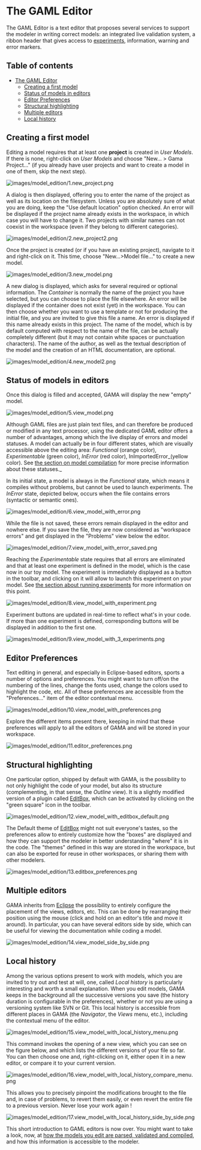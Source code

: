 
# The GAML Editor

The GAML Editor is a text editor that proposes several services to support the modeler in writing correct models: an integrated live validation system, a ribbon header that gives access to [experiments](G__LaunchingExperiments), information, warning and error markers.

## Table of contents 

* [The GAML Editor](#the-gaml-editor)
	* [Creating a first model](#creating-a-first-model)
	* [Status of models in editors](#status-of-models-in-editors)
	* [Editor Preferences](#editor-preferences)
	* [Structural highlighting](#structural-highlighting)
	* [Multiple editors](#multiple-editors)
	* [Local history](#local-history)


## Creating a first model

Editing a model requires that at least one **project** is created in _User Models_. If there is none, right-click on _User Models_ and choose "New… > Gama Project…" (if you already have user projects and want to create a model in one of them, skip the next step).

![images/model_edition/1.new_project.png](images/model_edition/1.new_project.png)

A dialog is then displayed, offering you to enter the name of the project as well as its location on the filesystem. Unless you are absolutely sure of what you are doing, keep the "Use default location" option checked. An error will be displayed if the project name already exists in the workspace, in which case you will have to change it. Two projects with similar names can not coexist in the workspace (even if they belong to different categories).

![images/model_edition/2.new_project2.png](images/model_edition/2.new_project2.png)


Once the project is created (or if you have an existing project), navigate to it and right-click on it. This time, choose "New…>Model file…" to create a new model.

![images/model_edition/3.new_model.png](images/model_edition/3.new_model.png)

A new dialog is displayed, which asks for several required or optional information. The _Container_ is normally the name of the project you have selected, but you can choose to place the file elsewhere. An error will be displayed if the container does not exist (yet) in the workspace. You can then choose whether you want to use a template or not for producing the initial file, and you are invited to give this file a name. An error is displayed if this name already exists in this project. The name of the model, which is by default computed with respect to the name of the file, can be actually completely different (but it may not contain white spaces or punctuation characters). The name of the author, as well as the textual description of the model and the creation of an HTML documentation, are optional.

![images/model_edition/4.new_model2.png](images/model_edition/4.new_model2.png)


## Status of models in editors

Once this dialog is filled and accepted, GAMA will display the new "empty" model.

![images/model_edition/5.view_model.png](images/model_edition/5.view_model.png)


Although GAML files are just plain text files, and can therefore be produced or modified in any text processor, using the dedicated GAML editor offers a number of advantages, among which the live display of errors and model statuses. A model can actually be in four different states, which are visually accessible above the editing area: _Functional_ (orange color), _Experimentable_ (green color), _InError_ (red color), InImportedError_(yellow color). See [the section on model compilation](G__ValidationOfModels) for more precise information about these statuses._

In its initial state, a model is always in the _Functional_ state, which means it compiles without problems, but cannot be used to launch experiments. The _InError_ state, depicted below, occurs when the file contains errors (syntactic or semantic ones).

![images/model_edition/6.view_model_with_error.png](images/model_edition/6.view_model_with_error.png)

While the file is not saved, these errors remain displayed in the editor and nowhere else. If you save the file, they are now considered as "workspace errors" and get displayed in the "Problems" view below the editor.

![images/model_edition/7.view_model_with_error_saved.png](images/model_edition/7.view_model_with_error_saved.png)

Reaching the _Experimentable_ state requires that all errors are eliminated and that at least one experiment is defined in the model, which is the case now in our toy model. The experiment is immediately displayed as a button in the toolbar, and clicking on it will allow to launch this experiment on your model. See [the section about running experiments](G__RunningExperiments) for more information on this point.

![images/model_edition/8.view_model_with_experiment.png](images/model_edition/8.view_model_with_experiment.png)

Experiment buttons are updated in real-time to reflect what's in your code. If more than one experiment is defined, corresponding buttons will be displayed in addition to the first one.

![images/model_edition/9.view_model_with_3_experiments.png](images/model_edition/9.view_model_with_3_experiments.png)




## Editor Preferences

Text editing in general, and especially in Eclipse-based editors, sports a number of options and preferences. You might want to turn off/on the numbering of the lines, change the fonts used, change the colors used to highlight the code, etc. All of these preferences are accessible from the "Preferences…" item of the editor contextual menu.

![images/model_edition/10.view_model_with_preferences.png](images/model_edition/10.view_model_with_preferences.png)

Explore the different items present there, keeping in mind that these preferences will apply to all the editors of GAMA and will be stored in your workspace.

![images/model_edition/11.editor_preferences.png](images/model_edition/11.editor_preferences.png)


## Structural highlighting

One particular option, shipped by default with GAMA, is the possibility to not only highlight the code of your model, but also its structure (complementing, in that sense, the _Outline_ view). It is a slightly modified version of a plugin called [EditBox](http://sourceforge.net/projects/editbox/), which can be activated by clicking on the "green square" icon in the toolbar.

![images/model_edition/12.view_model_with_editbox_default.png](images/model_edition/12.view_model_with_editbox_default.png)

The Default theme of [EditBox](http://sourceforge.net/projects/editbox/) might not suit everyone's tastes, so the preferences allow to entirely customize how the "boxes" are displayed and how they can support the modeler in better understanding "where" it is in the code. The "themes" defined in this way are stored in the workspace, but can also be exported for reuse in other workspaces, or sharing them with other modelers.

![images/model_edition/13.editbox_preferences.png](images/model_edition/13.editbox_preferences.png)




## Multiple editors
GAMA inherits from [Eclipse](http://www.eclipse.org) the possibility to entirely configure the placement of the views, editors, etc. This can be done by rearranging their position using the mouse (click and hold on an editor's title and move it around). In particular, you can have several editors side by side, which can be useful for viewing the documentation while coding a model.

![images/model_edition/14.view_model_side_by_side.png](images/model_edition/14.view_model_side_by_side.png)




## Local history
Among the various options present to work with models, which you are invited to try out and test at will, one, called _Local history_ is particularly interesting and worth a small explanation. When you edit models, GAMA keeps in the background all the successive versions you save (the history duration is configurable in the preferences), whether or not you are using a versioning system like SVN or Git. This local history is accessible from different places in GAMA (the _Navigator_, the _Views_ menu, etc.), including the contextual menu of the editor.

![images/model_edition/15.view_model_with_local_history_menu.png](images/model_edition/15.view_model_with_local_history_menu.png)

This command invokes the opening of a new view, which you can see on the figure below, and which lists the different versions of your file so far. You can then choose one and, right-clicking on it, either open it in a new editor, or compare it to your current version.

![images/model_edition/16.view_model_with_local_history_compare_menu.png](images/model_edition/16.view_model_with_local_history_compare_menu.png)

This allows you to precisely pinpoint the modifications brought to the file and, in case of problems, to revert them easily, or even revert the entire file to a previous version. Never lose your work again !

![images/model_edition/17.view_model_with_local_history_side_by_side.png](images/model_edition/17.view_model_with_local_history_side_by_side.png)

This short introduction to GAML editors is now over. You might want to take a look, now, at [how the models you edit are parsed, validated and compiled](G__ValidationOfModels), and how this information is accessible to the modeler.
